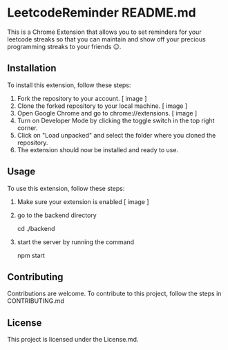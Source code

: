 
# LeetcodeReminder README.md

This is a Chrome Extension that allows you to set reminders for your leetcode streaks so that you can maintain and show off your precious programming streaks to your friends 😉.

## Installation

To install this extension, follow these steps:

1. Fork the repository to your account.
[ image ]
2. Clone the forked repository to your local machine.
[ image ]
3.  Open Google Chrome and go to chrome://extensions.
[ image ]
5.  Turn on Developer Mode by clicking the toggle switch in the top right corner.
6.  Click on "Load unpacked" and select the folder where you cloned the repository.
7.  The extension should now be installed and ready to use.

## Usage

To use this extension, follow these steps:

1.  Make sure your extension is enabled
[ image ]
2.  go to the backend directory

    cd  ./backend

3.  start the server by running the command

	npm start



## Contributing

Contributions are welcome. To contribute to this project, follow the steps in CONTRIBUTING.md

## License

This project is licensed under the License.md.